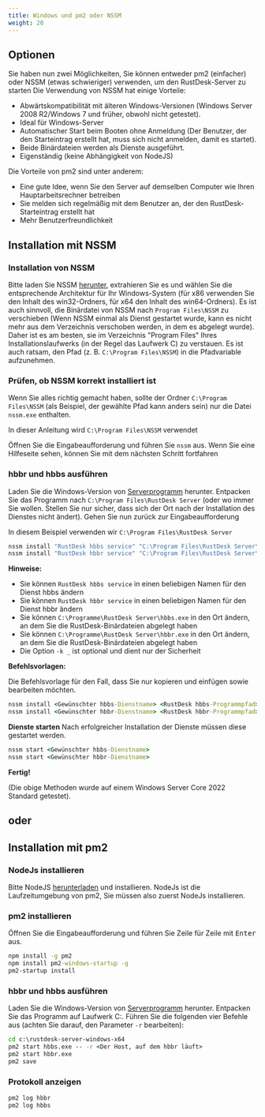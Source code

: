 ```yaml
---
title: Windows und pm2 oder NSSM
weight: 20
---
```


## Optionen
Sie haben nun zwei Möglichkeiten, Sie können entweder pm2 (einfacher) oder NSSM (etwas schwieriger) verwenden, um den RustDesk-Server zu starten
Die Verwendung von NSSM hat einige Vorteile:
- Abwärtskompatibilität mit älteren Windows-Versionen (Windows Server 2008 R2/Windows 7 und früher, obwohl nicht getestet).
- Ideal für Windows-Server
- Automatischer Start beim Booten ohne Anmeldung (Der Benutzer, der den Starteintrag erstellt hat, muss sich nicht anmelden, damit es startet).
- Beide Binärdateien werden als Dienste ausgeführt.
- Eigenständig (keine Abhängigkeit von NodeJS)

Die Vorteile von pm2 sind unter anderem:
- Eine gute Idee, wenn Sie den Server auf demselben Computer wie Ihren Hauptarbeitsrechner betreiben
- Sie melden sich regelmäßig mit dem Benutzer an, der den RustDesk-Starteintrag erstellt hat
- Mehr Benutzerfreundlichkeit

## Installation mit NSSM

### Installation von NSSM
Bitte laden Sie NSSM [herunter](http://nssm.cc/release/nssm-2.24.zip), extrahieren Sie es und wählen 
Sie die entsprechende Architektur für Ihr Windows-System (für x86 verwenden Sie den Inhalt des 
win32-Ordners, für x64 den Inhalt des win64-Ordners). Es ist auch sinnvoll, die Binärdatei von NSSM 
nach `Program Files\NSSM` zu verschieben (Wenn NSSM einmal als Dienst gestartet wurde, kann es nicht 
mehr aus dem Verzeichnis verschoben werden, in dem es abgelegt wurde). Daher ist es am besten, sie 
im Verzeichnis "Program Files" Ihres Installationslaufwerks (in der Regel das Laufwerk C) zu verstauen.
Es ist auch ratsam, den Pfad (z. B. `C:\Program Files\NSSM`) in die Pfadvariable aufzunehmen. 


### Prüfen, ob NSSM korrekt installiert ist
Wenn Sie alles richtig gemacht haben, sollte der Ordner `C:\Program Files\NSSM` (als Beispiel, der gewählte Pfad kann anders sein)
nur die Datei `nssm.exe` enthalten.

In dieser Anleitung wird `C:\Program Files\NSSM` verwendet

Öffnen Sie die Eingabeaufforderung und führen Sie `nssm` aus. Wenn Sie eine Hilfeseite sehen, können Sie mit dem nächsten Schritt fortfahren

### hbbr und hbbs ausführen
Laden Sie die Windows-Version von [Serverprogramm](https://github.com/rustdesk/rustdesk-server/releases) herunter.
Entpacken Sie das Programm nach `C:\Program Files\RustDesk Server` (oder wo immer Sie wollen. Stellen Sie nur sicher,
dass sich der Ort nach der Installation des Dienstes nicht ändert). Gehen Sie nun zurück zur Eingabeaufforderung

In diesem Beispiel verwenden wir `C:\Program Files\RustDesk Server`
```cmd
nssm install "RustDesk hbbs service" "C:\Program Files\RustDesk Server\hbbs.exe" -r 0.0.0.0 -k _
nssm install "RustDesk hbbr service" "C:\Program Files\RustDesk Server\hbbr.exe" -k _
```
**Hinweise:**
- Sie können `RustDesk hbbs service` in einen beliebigen Namen für den Dienst hbbs ändern
- Sie können `RustDesk hbbr service` in einen beliebigen Namen für den Dienst hbbr ändern
- Sie können `C:\Programme\RustDesk Server\hbbs.exe` in den Ort ändern, an dem Sie die RustDesk-Binärdateien abgelegt haben
- Sie können `C:\Programme\RustDesk Server\hbbr.exe` in den Ort ändern, an dem Sie die RustDesk-Binärdateien abgelegt haben
- Die Option `-k _` ist optional und dient nur der Sicherheit

**Befehlsvorlagen:**

Die Befehlsvorlage für den Fall, dass Sie nur kopieren und einfügen sowie bearbeiten möchten.

```cmd
nssm install <Gewünschter hbbs-Dienstname> <RustDesk hbbs-Programmpfad> <RustDesk hbbs-Parameter>
nssm install <Gewünschter hbbr-Dienstname> <RustDesk hbbr-Programmpfad> <RustDesk hbbr-Parameter>
```

**Dienste starten**
Nach erfolgreicher Installation der Dienste müssen diese gestartet werden.
```cmd
nssm start <Gewünschter hbbs-Dienstname>
nssm start <Gewünschter hbbr-Dienstname>
```


**Fertig!**

(Die obige Methoden wurde auf einem Windows Server Core 2022 Standard getestet).

## oder

## Installation mit pm2

### NodeJs installieren

Bitte NodeJS [herunterladen](https://nodejs.org/dist/v16.14.2/node-v16.14.2-x86.msi) und installieren.
NodeJs ist die Laufzeitumgebung von pm2, Sie müssen also zuerst NodeJs installieren.

### pm2 installieren

Öffnen Sie die Eingabeaufforderung und führen Sie Zeile für Zeile mit <kbd>Enter</kbd> aus.

```cmd
npm install -g pm2
npm install pm2-windows-startup -g
pm2-startup install
```

### hbbr und hbbs ausführen

Laden Sie die Windows-Version von [Serverprogramm](https://github.com/rustdesk/rustdesk-server/releases) herunter. Entpacken Sie das Programm auf Laufwerk C:. Führen Sie die folgenden vier Befehle aus (achten Sie darauf, den Parameter `-r` bearbeiten):

```cmd
cd c:\rustdesk-server-windows-x64
pm2 start hbbs.exe -- -r <Der Host, auf dem hbbr läuft>
pm2 start hbbr.exe 
pm2 save
```

### Protokoll anzeigen

```cmd
pm2 log hbbr
pm2 log hbbs
```
